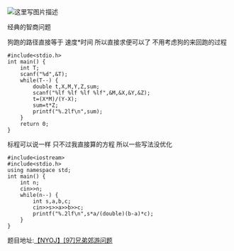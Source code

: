 ![这里写图片描述](http://img.blog.csdn.net/20160128234214427)

经典的智商问题

狗跑的路径直接等于 速度*时间
所以直接求便可以了 不用考虑狗的来回跑的过程

```
#include<stdio.h>
int main() {
	int T;
	scanf("%d",&T);
	while(T--) {
		double t,X,M,Y,Z,sum;
		scanf("%lf %lf %lf %lf",&M,&X,&Y,&Z);
		t=(X*M)/(Y-X);
		sum=t*Z;
		printf("%.2lf\n",sum);
	}
	return 0;
}

```

标程可以说一样
只不过我直接算的方程
所以一些写法没优化

```
#include<iostream>
#include<stdio.h>
using namespace std;
int main() {
	int n;
	cin>>n;
	while(n--) {
		int s,a,b,c;
		cin>>s>>a>>b>>c;
		printf("%.2lf\n",s*a/(double)(b-a)*c);
	}
}
```

题目地址:[【NYOJ】[97]兄弟郊游问题](http://acm.nyist.net/JudgeOnline/problem.php?pid=97)